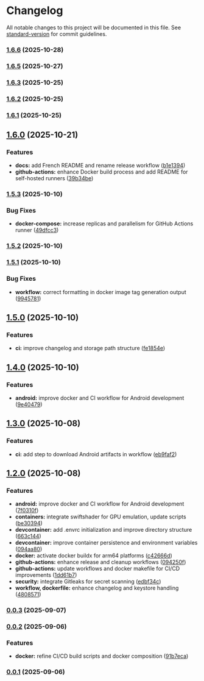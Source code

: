 # Changelog

All notable changes to this project will be documented in this file. See [standard-version](https://github.com/conventional-changelog/standard-version) for commit guidelines.

### [1.6.6](https://github.com/vegito-app/local/compare/v1.6.5...v1.6.6) (2025-10-28)

### [1.6.5](https://github.com/vegito-app/local/compare/v1.6.4...v1.6.5) (2025-10-27)

### [1.6.3](https://github.com/vegito-app/local/compare/v1.6.2...v1.6.3) (2025-10-25)

### [1.6.2](https://github.com/vegito-app/local/compare/v1.6.1...v1.6.2) (2025-10-25)

### [1.6.1](https://github.com/vegito-app/local/compare/v1.6.0...v1.6.1) (2025-10-25)

## [1.6.0](https://github.com/vegito-app/local/compare/v1.5.3...v1.6.0) (2025-10-21)


### Features

* **docs:** add French README and rename release workflow ([b1e1394](https://github.com/vegito-app/local/commit/b1e13946e999e781e82dad56191364d97b9fccc8))
* **github-actions:** enhance Docker build process and add README for self-hosted runners ([39b34be](https://github.com/vegito-app/local/commit/39b34be04216b1bf2ecd9ab140df98711d5edea2))

### [1.5.3](https://github.com/vegito-app/local/compare/v1.5.2...v1.5.3) (2025-10-10)


### Bug Fixes

* **docker-compose:** increase replicas and parallelism for GitHub Actions runner ([49dfcc3](https://github.com/vegito-app/local/commit/49dfcc3591c768328e240a103e871e665fce3620))

### [1.5.2](https://github.com/vegito-app/local/compare/v1.5.1...v1.5.2) (2025-10-10)

### [1.5.1](https://github.com/vegito-app/local/compare/v1.5.0...v1.5.1) (2025-10-10)


### Bug Fixes

* **workflow:** correct formatting in docker image tag generation output ([9945781](https://github.com/vegito-app/local/commit/994578170307dbfe4a82f95c0211a960770b8679))

## [1.5.0](https://github.com/vegito-app/local/compare/v1.4.0...v1.5.0) (2025-10-10)


### Features

* **ci:** improve changelog and storage path structure ([fe1854e](https://github.com/vegito-app/local/commit/fe1854e3d43cc3e3f43a3c245e5d2a01097addfb))

## [1.4.0](https://github.com/vegito-app/local/compare/v1.3.0...v1.4.0) (2025-10-10)


### Features

* **android:** improve docker and CI workflow for Android development ([9e40479](https://github.com/vegito-app/local/commit/9e404798fb6ac681780d5c8f1a2e736693a0369c))

## [1.3.0](https://github.com/vegito-app/local/compare/v1.2.0...v1.3.0) (2025-10-08)


### Features

* **ci:** add step to download Android artifacts in workflow ([eb9faf2](https://github.com/vegito-app/local/commit/eb9faf29f2aa028afd45a9563cd84a607ac278cc))

## [1.2.0](https://github.com/vegito-app/local/compare/v1.1.0...v1.2.0) (2025-10-08)


### Features

* **android:** improve docker and CI workflow for Android development ([7f0310f](https://github.com/vegito-app/local/commit/7f0310f819fc7d323d61b3f001a14dc8532486c9))
* **containers:** integrate swiftshader for GPU emulation, update scripts ([be30394](https://github.com/vegito-app/local/commit/be3039412b7fcd087fdd3dae67212e347767990f))
* **devcontainer:** add .envrc initialization and improve directory structure ([663c144](https://github.com/vegito-app/local/commit/663c14465450693b8312b6884342fb0a42e279fc))
* **devcontainer:** improve container persistence and environment variables ([094aa80](https://github.com/vegito-app/local/commit/094aa809dcc4353cf3a2f3950f8674b165f828fc))
* **docker:** activate docker buildx for arm64 platforms ([c42666d](https://github.com/vegito-app/local/commit/c42666d0ed4d97836563a9142209453cae287f13))
* **github-actions:** enhance release and cleanup workflows ([094250f](https://github.com/vegito-app/local/commit/094250f0c2519dafe076bbb83e526ae89623604f))
* **github-actions:** update workflows and docker makefile for CI/CD improvements ([1dd61b7](https://github.com/vegito-app/local/commit/1dd61b7e44564c5e9fa0609a92bed979df87eed4))
* **security:** integrate Gitleaks for secret scanning ([edbf34c](https://github.com/vegito-app/local/commit/edbf34c29010d5c2fd5f962f8856fbebc0ace7f5))
* **workflow, dockerfile:** enhance changelog and keystore handling ([4808571](https://github.com/vegito-app/local/commit/4808571967d5c755afc0faf7a8a3f73959c37998))

### [0.0.3](https://github.com/vegito-app/local/compare/v0.0.2...v0.0.3) (2025-09-07)

### [0.0.2](https://github.com/vegito-app/local/compare/v0.0.1...v0.0.2) (2025-09-06)


### Features

* **docker:** refine CI/CD build scripts and docker composition ([91b7eca](https://github.com/vegito-app/local/commit/91b7eca792eb2aa85d50ea019d43896070dd53ec))

### [0.0.1](https://github.com/vegito-app/local/compare/v0.0.0...v0.0.1) (2025-09-06)
